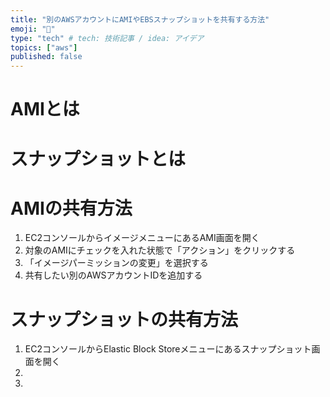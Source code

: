 ```yaml
---
title: "別のAWSアカウントにAMIやEBSスナップショットを共有する方法"
emoji: "🐯"
type: "tech" # tech: 技術記事 / idea: アイデア
topics: ["aws"]
published: false
---
```


# AMIとは

# スナップショットとは

# AMIの共有方法
1. EC2コンソールからイメージメニューにあるAMI画面を開く
2. 対象のAMIにチェックを入れた状態で「アクション」をクリックする
3. 「イメージパーミッションの変更」を選択する
4. 共有したい別のAWSアカウントIDを追加する

# スナップショットの共有方法
1. EC2コンソールからElastic Block Storeメニューにあるスナップショット画面を開く
2. 
3. 
